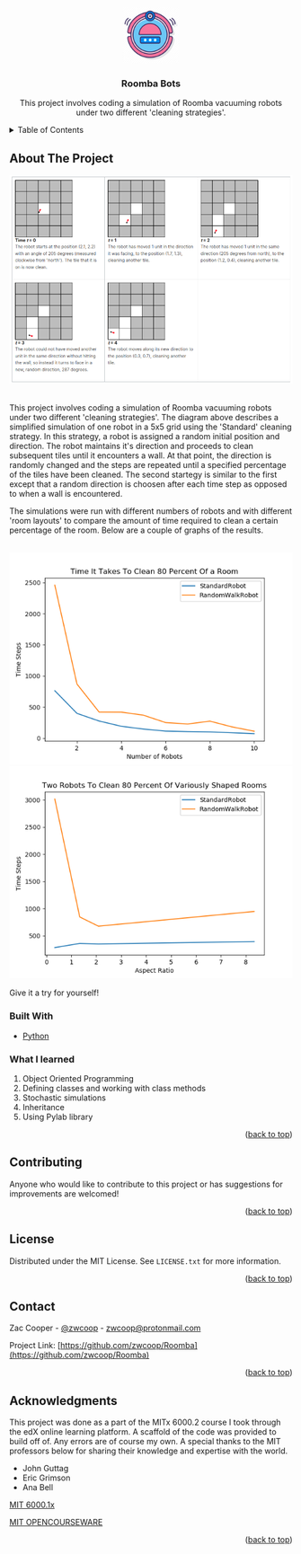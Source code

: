 <div id="top"></div>

<!-- PROJECT LOGO -->
<br />
<div align="center">
  <a href="https://github.com/zwcoop/Roomba">
    <img src="images/roomba-icon.png" alt="Logo" width="100" height="100">
  </a>

<h3 align="center">Roomba Bots</h3>

  <p align="center">
      This project involves coding a simulation of Roomba vacuuming robots under two different
      'cleaning strategies'. 
    <br />
  </p>
</div>

<!-- TABLE OF CONTENTS -->
<details>
  <summary>Table of Contents</summary>
  <ol>
    <li>
      <a href="#about-the-project">About The Project</a>
      <ul>
        <li><a href="#built-with">Built With</a></li>
        <li><a href="#what-i-learned">What I Learned</a></li>
      </ul>
    </li>
    <li><a href="#contributing">Contributing</a></li>
    <li><a href="#license">License</a></li>
    <li><a href="#contact">Contact</a></li>
    <li><a href="#acknowledgments">Acknowledgments</a></li>
  </ol>
</details>

<!-- ABOUT THE PROJECT -->
## About The Project

<div align="center">
<img src="images/simulation-diagram.png" alt="Demo">
</div>
<br />
<p>This project involves coding a simulation of Roomba vacuuming robots under two different
 'cleaning strategies'. The diagram above describes a simplified simulation of one robot in a 5x5 grid using the 'Standard' cleaning strategy. In this strategy, a robot is assigned a random initial position and direction. The robot maintains it's direction and proceeds to clean subsequent tiles until it encounters a wall. At that point, the direction is randomly changed and the steps are repeated until a specified percentage of the tiles have been cleaned. The second startegy is similar to the first except that a random direction is choosen after each time step as opposed to when a wall is encountered.</p>
<p>The simulations were run with different numbers of robots and with different 'room layouts' to compare the amount of time required to clean a certain percentage of the room. Below are a couple of graphs of the results. </p>
<br />
<img src="images/Figure_1.png" alt="Demo">
<img src="images/Figure_2.png" alt="Demo">
<br/>
<p> Give it a try for yourself!</p>

### Built With

* [Python](https://www.python.org/)

### What I learned

<ol>
  <li> Object Oriented Programming </li>
  <li> Defining classes and working with class methods </li>
  <li> Stochastic simulations  </li>
  <li> Inheritance </li>
  <li> Using Pylab library </li>
</ol>

<p align="right">(<a href="#top">back to top</a>)</p>

<!-- CONTRIBUTING -->
## Contributing

Anyone who would like to contribute to this project or has suggestions for improvements are welcomed!

<p align="right">(<a href="#top">back to top</a>)</p>


<!-- LICENSE -->
## License

Distributed under the MIT License. See `LICENSE.txt` for more information.

<p align="right">(<a href="#top">back to top</a>)</p>



<!-- CONTACT -->
## Contact

Zac Cooper - [@zwcoop](https://twitter.com/zwcoop) - zwcoop@protonmail.com

Project Link: [https://github.com/zwcoop/Roomba](https://github.com/zwcoop/Roomba)

<p align="right">(<a href="#top">back to top</a>)</p>



<!-- ACKNOWLEDGMENTS -->
## Acknowledgments

This project was done as a part of the MITx 6000.2 course I took through the edX online learning platform. A scaffold of the code was provided to build off of. Any errors are of course my own. A special thanks to the MIT professors below for sharing their knowledge and expertise with the world.

* John Guttag
* Eric Grimson
* Ana Bell

[MIT 6000.1x](https://youtube.com/playlist?list=PLRJdqdXieSHN0U9AdnmwD-9QcR9hmw04d)

[MIT OPENCOURSEWARE](https://ocw.mit.edu/courses/6-0002-introduction-to-computational-thinking-and-data-science-fall-2016/)

<p align="right">(<a href="#top">back to top</a>)</p>


